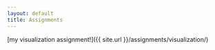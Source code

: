 ```yaml
---
layout: default
title: Assignments
---
```



[my visualization assignment!]({{ site.url }}/assignments/visualization/)
